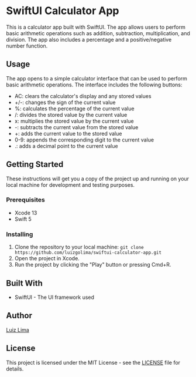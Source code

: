 # SwiftUI Calculator App
This is a calculator app built with SwiftUI. The app allows users to perform basic arithmetic operations such as addition, subtraction, multiplication, and division. The app also includes a percentage and a positive/negative number function.

## Usage
The app opens to a simple calculator interface that can be used to perform basic arithmetic operations. The interface includes the following buttons:
- AC: clears the calculator's display and any stored values
- +/-: changes the sign of the current value
- %: calculates the percentage of the current value
- /: divides the stored value by the current value
- x: multiplies the stored value by the current value
- -: subtracts the current value from the stored value
- +: adds the current value to the stored value
- 0-9: appends the corresponding digit to the current value
- .: adds a decimal point to the current value

## Getting Started
These instructions will get you a copy of the project up and running on your local machine for development and testing purposes.

### Prerequisites
- Xcode 13
- Swift 5

### Installing

1. Clone the repository to your local machine: `git clone https://github.com/luizgolima/swiftui-calculator-app.git`
2. Open the project in Xcode.
3. Run the project by clicking the "Play" button or pressing Cmd+R.

## Built With
- SwiftUI - The UI framework used

## Author
[Luiz Lima](https://github.com/[luizgolima])

## License
This project is licensed under the MIT License - see the [LICENSE](LICENSE) file for details.
